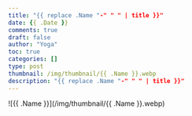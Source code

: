 ```yaml
---
title: "{{ replace .Name "-" " " | title }}"
date: {{ .Date }}
comments: true
draft: false
author: "Yoga"
toc: true
categories: []
type: post
thumbnail: /img/thumbnail/{{ .Name }}.webp
description: "{{ replace .Name "-" " " | title }}"
---
```


<!--more-->

![{{ .Name }}](/img/thumbnail/{{ .Name }}.webp)
